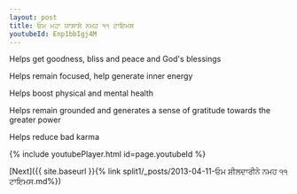 ```yaml
---
layout: post
title: ਓਮ ਮਹਾ ਯਾਸਾਸੇ ਨਮਹ ੧੧ ਟਾਇਮਸ
youtubeId: Enp1bbIgj4M
---
```

 
 
Helps get goodness, bliss and peace and God's blessings
 
Helps remain focused, help generate inner energy 
 
Helps boost physical and mental health 
 
Helps remain grounded and generates a sense of gratitude towards the greater power 
 
Helps reduce bad karma
 
 
 
 


{% include youtubePlayer.html id=page.youtubeId %}
 
[Next]({{ site.baseurl }}{% link  split1/_posts/2013-04-11-ਓਮ ਸ਼ੀਲਦਾਰੀਨੇ ਨਮਹ ੧੧ ਟਾਇਮਸ.md%})
 
